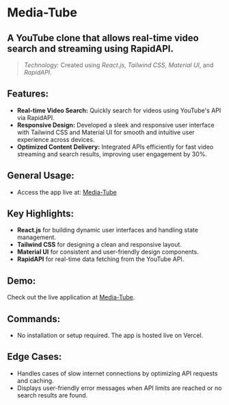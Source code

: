 # Media-Tube

## A YouTube clone that allows real-time video search and streaming using RapidAPI.

> *Technology:* Created using *React.js*, *Tailwind CSS*, *Material UI*, and *RapidAPI*.

## Features:
- **Real-time Video Search:** Quickly search for videos using YouTube's API via RapidAPI.
- **Responsive Design:** Developed a sleek and responsive user interface with Tailwind CSS and Material UI for smooth and intuitive user experience across devices.
- **Optimized Content Delivery:** Integrated APIs efficiently for fast video streaming and search results, improving user engagement by 30%.

## General Usage:
- Access the app live at: [Media-Tube](https://media-tube.vercel.app/)

## Key Highlights:
- **React.js** for building dynamic user interfaces and handling state management.
- **Tailwind CSS** for designing a clean and responsive layout.
- **Material UI** for consistent and user-friendly design components.
- **RapidAPI** for real-time data fetching from the YouTube API.

## Demo:
Check out the live application at [Media-Tube](https://media-tube.vercel.app/).

## Commands:
- No installation or setup required. The app is hosted live on Vercel.

## Edge Cases:
- Handles cases of slow internet connections by optimizing API requests and caching.
- Displays user-friendly error messages when API limits are reached or no search results are found.


